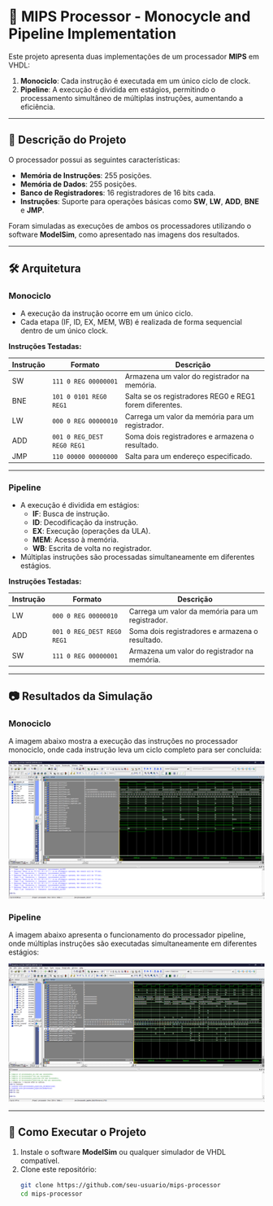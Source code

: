 # 🚀 **MIPS Processor - Monocycle and Pipeline Implementation**

Este projeto apresenta duas implementações de um processador **MIPS** em VHDL:

1. **Monociclo**: Cada instrução é executada em um único ciclo de clock.  
2. **Pipeline**: A execução é dividida em estágios, permitindo o processamento simultâneo de múltiplas instruções, aumentando a eficiência.

---

## 📝 **Descrição do Projeto**

O processador possui as seguintes características:

- **Memória de Instruções**: 255 posições.
- **Memória de Dados**: 255 posições.
- **Banco de Registradores**: 16 registradores de 16 bits cada.
- **Instruções**: Suporte para operações básicas como **SW**, **LW**, **ADD**, **BNE** e **JMP**.

Foram simuladas as execuções de ambos os processadores utilizando o software **ModelSim**, como apresentado nas imagens dos resultados.

---

## 🛠️ **Arquitetura**

### **Monociclo**
- A execução da instrução ocorre em um único ciclo.
- Cada etapa (IF, ID, EX, MEM, WB) é realizada de forma sequencial dentro de um único clock.

**Instruções Testadas:**

| **Instrução** | **Formato**                                    | **Descrição**                           |
|---------------|-----------------------------------------------|----------------------------------------|
| SW            | `111 0 REG 00000001`                         | Armazena um valor do registrador na memória. |
| BNE           | `101 0 0101 REG0 REG1`                      | Salta se os registradores REG0 e REG1 forem diferentes. |
| LW            | `000 0 REG 00000010`                         | Carrega um valor da memória para um registrador. |
| ADD           | `001 0 REG_DEST REG0 REG1`                   | Soma dois registradores e armazena o resultado. |
| JMP           | `110 00000 00000000`                         | Salta para um endereço especificado. |

---

### **Pipeline**
- A execução é dividida em estágios:
  - **IF**: Busca de instrução.
  - **ID**: Decodificação da instrução.
  - **EX**: Execução (operações da ULA).
  - **MEM**: Acesso à memória.
  - **WB**: Escrita de volta no registrador.
- Múltiplas instruções são processadas simultaneamente em diferentes estágios.

**Instruções Testadas:**

| **Instrução** | **Formato**                                    | **Descrição**                           |
|---------------|-----------------------------------------------|----------------------------------------|
| LW            | `000 0 REG 00000010`                         | Carrega um valor da memória para um registrador. |
| ADD           | `001 0 REG_DEST REG0 REG1`                   | Soma dois registradores e armazena o resultado. |
| SW            | `111 0 REG 00000001`                         | Armazena um valor do registrador na memória. |

---

## 📷 **Resultados da Simulação**

### **Monociclo**
A imagem abaixo mostra a execução das instruções no processador monociclo, onde cada instrução leva um ciclo completo para ser concluída:

![Simulação Monociclo](./MONO.png)

### **Pipeline**
A imagem abaixo apresenta o funcionamento do processador pipeline, onde múltiplas instruções são executadas simultaneamente em diferentes estágios:

![Simulação Pipeline](./PIPELINE.png)

---

## 🚀 **Como Executar o Projeto**

1. Instale o software **ModelSim** ou qualquer simulador de VHDL compatível.
2. Clone este repositório:
   ```bash
   git clone https://github.com/seu-usuario/mips-processor
   cd mips-processor
